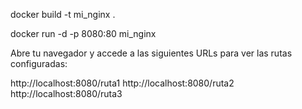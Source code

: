
docker build -t mi_nginx .

docker run -d -p 8080:80 mi_nginx


Abre tu navegador y accede a las siguientes URLs para ver las rutas configuradas:

http://localhost:8080/ruta1
http://localhost:8080/ruta2
http://localhost:8080/ruta3